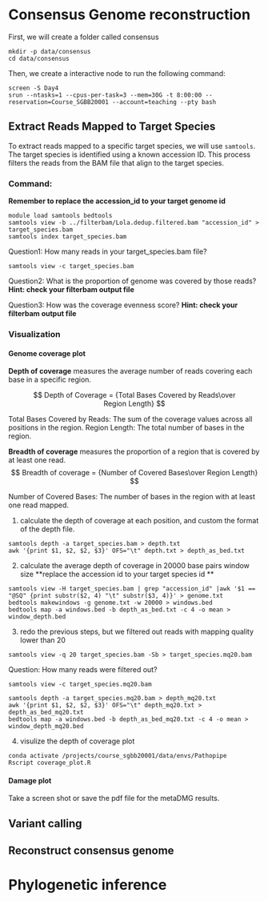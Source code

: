 # Consensus Genome reconstruction
First, we will create a folder called consensus
```
mkdir -p data/consensus
cd data/consensus
```
Then, we create a interactive node to run the following command:
```
screen -S Day4
srun --ntasks=1 --cpus-per-task=3 --mem=30G -t 8:00:00 --reservation=Course_SGBB20001 --account=teaching --pty bash
```
## Extract Reads Mapped to Target Species
To extract reads mapped to a specific target species, we will use `samtools`. The target species is identified using a known accession ID. This process filters the reads from the BAM file that align to the target species.

### Command:
**Remember to replace the accession_id to your target genome id**
```
module load samtools bedtools 
samtools view -b ../filterbam/Lola.dedup.filtered.bam "accession_id" > target_species.bam
samtools index target_species.bam
```

Question1: How many reads in your target_species.bam file?
```
samtools view -c target_species.bam
```
Question2: What is the proportion of genome was covered by those reads?
**Hint: check your filterbam output file**

Question3: How was the coverage evenness score?
**Hint: check your filterbam output file**

### Visualization
#### Genome coverage plot

**Depth of coverage** measures the average number of reads covering each base in a specific region.

$$ Depth of Coverage = {Total Bases Covered by Reads\over Region Length} $$

Total Bases Covered by Reads: The sum of the coverage values across all positions in the region.
Region Length: The total number of bases in the region.

**Breadth of coverage** measures the proportion of a region that is covered by at least one read.
$$ Breadth of coverage = {Number of Covered Bases\over Region Length} $$

Number of Covered Bases: The number of bases in the region with at least one read mapped.

1. calculate the depth of coverage at each position, and custom the format of the depth file.
```
samtools depth -a target_species.bam > depth.txt
awk '{print $1, $2, $2, $3}' OFS="\t" depth.txt > depth_as_bed.txt
```
2. calculate the average depth of coverage in 20000 base pairs window size
**replace the accession id to your target species id **
```
samtools view -H target_species.bam | grep "accession_id" |awk '$1 == "@SQ" {print substr($2, 4) "\t" substr($3, 4)}' > genome.txt
bedtools makewindows -g genome.txt -w 20000 > windows.bed
bedtools map -a windows.bed -b depth_as_bed.txt -c 4 -o mean > window_depth.bed
```
3. redo the previous steps, but we filtered out reads with mapping quality lower than 20
```
samtools view -q 20 target_species.bam -Sb > target_species.mq20.bam
```
Question: How many reads were filtered out?
```
samtools view -c target_species.mq20.bam
```
```
samtools depth -a target_species.mq20.bam > depth_mq20.txt
awk '{print $1, $2, $2, $3}' OFS="\t" depth_mq20.txt > depth_as_bed_mq20.txt
bedtools map -a windows.bed -b depth_as_bed_mq20.txt -c 4 -o mean > window_depth_mq20.bed
```
4. visulize the depth of coverage plot
```
conda activate /projects/course_sgbb20001/data/envs/Pathopipe
Rscript coverage_plot.R
```

#### Damage plot
Take a screen shot or save the pdf file for the metaDMG results.

## Variant calling
## Reconstruct consensus genome 
# Phylogenetic inference
